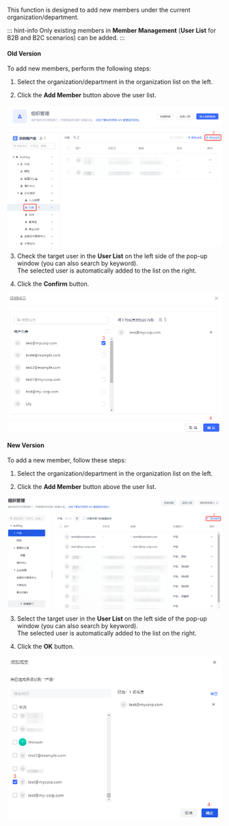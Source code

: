 This function is designed to add new members under the current organization/department.

::: hint-info
Only existing members in **Member Management** (**User List** for B2B and B2C scenarios) can be added.
:::

#### Old Version

To add new members, perform the following steps:

1. Select the organization/department in the organization list on the left.

2. Click the **Add Member** button above the user list.

<img src="../../images/add-employee-to-department-old.png" style="display:block;margin: 0 auto;">

3. Check the target user in the **User List** on the left side of the pop-up window (you can also search by keyword). </br>The selected user is automatically added to the list on the right.

4. Click the **Confirm** button.

<img src="../../images/add-employee-to-department-old2.png" style="display:block;margin: 0 auto;">

#### New Version

To add a new member, follow these steps:

1. Select the organization/department in the organization list on the left.

2. Click the **Add Member** button above the user list.

<img src="../../images/add-employee-to-department-new.png" style="display:block;margin: 0 auto;">

3. Select the target user in the **User List** on the left side of the pop-up window (you can also search by keyword). </br>The selected user is automatically added to the list on the right.

4. Click the **OK** button.

<img src="../../images/add-employee-to-department-new2.png" style="display:block;margin: 0 auto;">